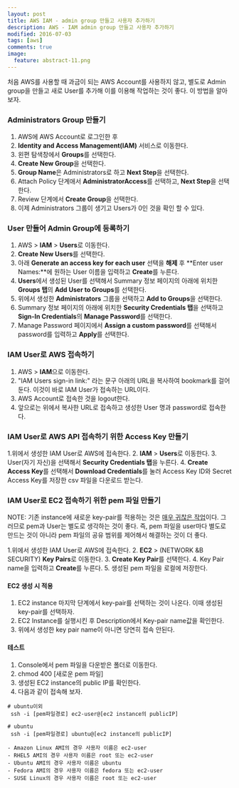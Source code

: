 ```yaml
---
layout: post
title: AWS IAM - admin group 만들고 사용자 추가하기
description: AWS - IAM admin group 만들고 사용자 추가하기
modified: 2016-07-03
tags: [aws]
comments: true
image:
  feature: abstract-11.png
---
```

처음 AWS를 사용할 때 과금이 되는 AWS Account를 사용하지 않고, 별도로 Admin group을 만들고 새로 User를 추가해 이를 이용해 작업하는 것이 좋다.
이 방법을 알아보자. 

### Administrators Group 만들기 

1. AWS에 AWS Account로 로그인한 후 
2. **Identity and Access Management(IAM)** 서비스로 이동한다. 
3. 왼편 탐색창에서 **Groups**를 선택한다. 
4. **Create New Group**을 선택한다. 
5. **Group Name**은 Administrators로 하고 **Next Step**을 선택한다. 
6. Attach Policy 단계애서 **AdministratorAccess**를 선택하고, **Next Step**을 선택한다. 
7. Review 단계에서 **Create Group**을 선택한다. 
8. 이제 Administrators 그룹이 생기고 Users가 0인 것을 확인 할 수 있다. 

### User 만들어 Admin Group에 등록하기

1. AWS > **IAM** > **Users**로 이동한다. 
2. **Create New Users**를 선택한다. 
3. 아래 **Generate an access key for each user** 선택을 **해제** 후 **Enter user Names:**에 원하는 User 이름을 입력하고 **Create**를 누른다.
4. **Users**에서 생성된 User를 선택해서 Summary 정보 페이지의 아래에 위치한 **Groups 탭**의 **Add User to Groups**를 선택한다. 
5. 위에서 생성한 **Administrators** 그룹을 선택하고 **Add to Groups**을 선택한다.  
6. Summary 정보 페이지의 아래에 위치한 **Security Credentials 탭**을 선택하고 **Sign-In Credentials**의 **Manage Password**를 선택한다. 
7. Manage Password 페이지에서 **Assign a custom password**를 선택해서 password를 입력하고 **Apply**를 선택한다. 

### IAM User로 AWS 접속하기

1. AWS > **IAM**으로 이동한다. 
2. "IAM Users sign-in link:" 라는 문구 아래의 URL을 복사하여 bookmark를 걸어둔다. 이것이 바로 IAM User가 접속하는 URL이다.  
3. AWS Account로 접속한 것을 logout한다. 
4. 앞으로는 위에서 복사한 URL로 접속하고 생성한 User 명과 password로 접속한다. 

### IAM User로 AWS API 접속하기 위한 Access Key 만들기

1.위에서 생성한 IAM User로 AWS에 접속한다. 
2. **IAM** > **Users**로 이동한다. 
3. User(자기 자신)을 선택해서 **Security Credentials 탭**을 누른다. 
4. **Create Access Key**를 선택해서 **Download Credentials**를 눌러 Access Key ID와 Secret Access Key를 저장한 csv 파일을 다운로드 받는다. 

### IAM User로 EC2 접속하기 위한 pem 파일 만들기

NOTE: 기존 instance에 새로운 key-pair를 적용하는 것은 [매우 귀찮은 작업](http://stackoverflow.com/questions/7881469/change-key-pair-for-ec2-instance)이다. 그러므로 pem과 User는 별도로 생각하는 것이 좋다. 즉, pem 파일을 user마다 별도로 만드는 것이 아니라 pem 파일의 공유 범위를 제어해서 해결하는 것이 더 좋다. 

1.위에서 생성한 IAM User로 AWS에 접속한다. 
2. **EC2** > (NETWORK &B SECURITY) **Key Pairs**로 이동한다. 
3. **Create Key Pair**를 선택한다. 
4. Key Pair name을 입력하고 **Create**를 누른다. 
5. 생성된 pem 파일을 로컬에 저장한다. 

#### EC2 생성 시 적용

1. EC2 instance 마지막 단계에서 key-pair를 선택하는 것이 나온다. 이때 생성된 key-pair를 선택하자. 
2. EC2 Instance를 실행시킨 후 Description에서 Key-pair name값을 확인한다. 
3. 위에서 생성한 key pair name이 아니면 당연히 접속 안된다. 

#### 테스트 

1. Console에서 pem 파일을 다운받은 폴더로 이동한다. 
2. chmod 400 [새로운 pem 파일]
3. 생성된 EC2 instance의 public IP를 확인한다.    
4. 다음과 같이 접속해 보자. 

```
# ubuntu이외
 ssh -i [pem파일경로] ec2-user@[ec2 instance의 publicIP]
 
# ubuntu
 ssh -i [pem파일경로] ubuntu@[ec2 instance의 publicIP]
 
- Amazon Linux AMI의 경우 사용자 이름은 ec2-user
- RHEL5 AMI의 경우 사용자 이름은 root 또는 ec2-user
- Ubuntu AMI의 경우 사용자 이름은 ubuntu
- Fedora AMI의 경우 사용자 이름은 fedora 또는 ec2-user
- SUSE Linux의 경우 사용자 이름은 root 또는 ec2-user 
```
